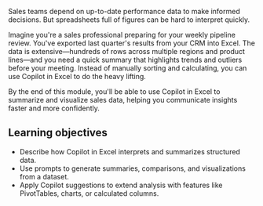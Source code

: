 Sales teams depend on up-to-date performance data to make informed decisions. But spreadsheets full of figures can be hard to interpret quickly.

Imagine you're a sales professional preparing for your weekly pipeline review. You've exported last quarter's results from your CRM into Excel. The data is extensive—hundreds of rows across multiple regions and product lines—and you need a quick summary that highlights trends and outliers before your meeting. Instead of manually sorting and calculating, you can use Copilot in Excel to do the heavy lifting.

By the end of this module, you'll be able to use Copilot in Excel to summarize and visualize sales data, helping you communicate insights faster and more confidently.

## Learning objectives

- Describe how Copilot in Excel interprets and summarizes structured data.
- Use prompts to generate summaries, comparisons, and visualizations from a dataset.
- Apply Copilot suggestions to extend analysis with features like PivotTables, charts, or calculated columns.

